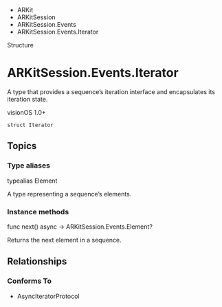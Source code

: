 

- ARKit
- ARKitSession
- ARKitSession.Events
-  ARKitSession.Events.Iterator 

Structure

# ARKitSession.Events.Iterator

A type that provides a sequence’s iteration interface and encapsulates its iteration state.

visionOS 1.0+

``` source
struct Iterator
```

## Topics

### Type aliases

typealias Element

A type representing a sequence’s elements.

### Instance methods

func next() async -> ARKitSession.Events.Element?

Returns the next element in a sequence.

## Relationships

### Conforms To

- AsyncIteratorProtocol

